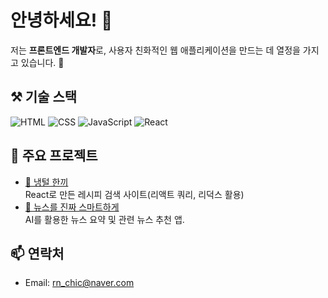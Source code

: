 # 안녕하세요! 👋
저는 **프론트엔드 개발자**로, 사용자 친화적인 웹 애플리케이션을 만드는 데 열정을 가지고 있습니다. 🌟  
## ⚒ 기술 스택
![HTML](https://img.shields.io/badge/-HTML5-E34F26?logo=html5&logoColor=white)
![CSS](https://img.shields.io/badge/-CSS3-1572B6?logo=css3&logoColor=white)
![JavaScript](https://img.shields.io/badge/-JavaScript-F7DF1E?logo=javascript&logoColor=black)
![React](https://img.shields.io/badge/-React-61DAFB?logo=react&logoColor=black)
## 🌟 주요 프로젝트
- [🍳 냉털 한끼](https://react-2nd-team5-cqrk.vercel.app/)  
  React로 만든 레시피 검색 사이트(리액트 쿼리, 리덕스 활용)
- [📰 뉴스를 진짜 스마트하게](https://github.com/SK-flyai/NateNews)  
  AI를 활용한 뉴스 요약 및 관련 뉴스 추천 앱.
## 📫 연락처
- Email: rn_chic@naver.com

